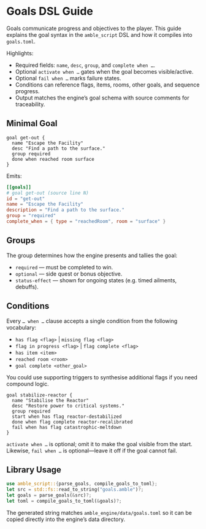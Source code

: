 # Goals DSL Guide

Goals communicate progress and objectives to the player. This guide explains the goal syntax in the `amble_script` DSL and how it compiles into `goals.toml`.

Highlights:
- Required fields: `name`, `desc`, `group`, and `complete when …`.
- Optional `activate when …` gates when the goal becomes visible/active.
- Optional `fail when …` marks failure states.
- Conditions can reference flags, items, rooms, other goals, and sequence progress.
- Output matches the engine’s goal schema with source comments for traceability.

## Minimal Goal

```amble
goal get-out {
  name "Escape the Facility"
  desc "Find a path to the surface."
  group required
  done when reached room surface
}
```

Emits:

```toml
[[goals]]
# goal get-out (source line N)
id = "get-out"
name = "Escape the Facility"
description = "Find a path to the surface."
group = "required"
complete_when = { type = "reachedRoom", room = "surface" }
```

## Groups

The group determines how the engine presents and tallies the goal:

- `required` — must be completed to win.
- `optional` — side quest or bonus objective.
- `status-effect` — shown for ongoing states (e.g. timed ailments, debuffs).

## Conditions

Every `… when …` clause accepts a single condition from the following vocabulary:

- `has flag <flag>` | `missing flag <flag>`
- `flag in progress <flag>` | `flag complete <flag>`
- `has item <item>`
- `reached room <room>`
- `goal complete <other_goal>`

You could use supporting triggers to synthesise additional flags if you need compound logic.

```amble
goal stabilize-reactor {
  name "Stabilise the Reactor"
  desc "Restore power to critical systems."
  group required
  start when has flag reactor-destabilized
  done when flag complete reactor-recalibrated
  fail when has flag catastrophic-meltdown
}
```

`activate when …` is optional; omit it to make the goal visible from the start. Likewise, `fail when …` is optional—leave it off if the goal cannot fail.

## Library Usage

```rust
use amble_script::{parse_goals, compile_goals_to_toml};
let src = std::fs::read_to_string("goals.amble")?;
let goals = parse_goals(&src)?;
let toml = compile_goals_to_toml(&goals)?;
```

The generated string matches `amble_engine/data/goals.toml` so it can be copied directly into the engine’s data directory.

